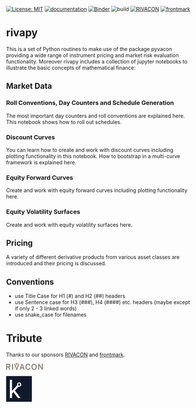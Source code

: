 [![License: MIT](https://img.shields.io/badge/License-MIT-yellow.svg)](https://opensource.org/licenses/MIT)
[![documentation](https://img.shields.io/badge/-documentation-blue.svg)](https://rivacon.github.io/RiVaPy/)
[![Binder](https://mybinder.org/badge_logo.svg)](https://mybinder.org/v2/gh/RIVACON/RiVaPy/HEAD)
![build](https://github.com/RIVACON/RiVaPy/workflows/build/badge.svg)
[![RIVACON](https://img.shields.io/badge/powered%20by-RIVACON-lightgrey.svg)](https://www.rivacon.com/en/)
[![frontmark](https://img.shields.io/badge/powered%20by-frontmark-lightgrey.svg)](https://www.frontmark.de/)

# rivapy

This is a set of Python routines to make use of the package pyvacon providing a wide range of instrument pricing and market risk evaluation functionality.
Moreover rivapy includes a collection of jupyter notebooks to illustrate the basic concepts of mathematical finance:

## Market Data
### Roll Conventions, Day Counters and Schedule Generation
The most important day counters and roll conventions are explained here. This notebook shows how to roll out schedules.

### Discount Curves
You can learn how to create and work with discount curves including plotting functionality in this notebook. How to bootstrap in a multi-curve framework is explained here.

### Equity Forward Curves
Create and work with equity forward curves including plotting functionality here.

### Equity Volatility Surfaces
Create and work with equity volatility surfaces here.

## Pricing

A variety of different
derivative products from various asset classes are introduced and their pricing is discussed.

## Conventions

- use Title Case for H1 (#) and H2 (##) headers
- use Sentence case for H3 (###), H4 (####) etc. headers (maybe except if only 2 - 3 linked words)
- use snake_case for filenames

# Tribute

Thanks to our sponsors [RIVACON](https://www.rivacon.com/) and [frontmark](https://www.frontmark.de/).

[<img src="images/rivacon_logo.png" width='100px'>](https://www.rivacon.com/)

[<img src="images/favicon.png" width='70px'>](https://www.frontmark.de/)
